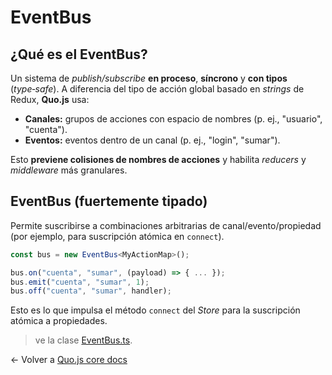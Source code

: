 # EventBus

## ¿Qué es el EventBus?

Un sistema de *publish/subscribe* **en proceso**, **síncrono** y **con tipos** (*type‑safe*).
A diferencia del tipo de acción global basado en *strings* de Redux, **Quo.js** usa:

- **Canales:** grupos de acciones con espacio de nombres (p. ej., "usuario", "cuenta").
- **Eventos:** eventos dentro de un canal (p. ej., "login", "sumar").

Esto **previene colisiones de nombres de acciones** y habilita *reducers* y *middleware* más granulares.

## EventBus (fuertemente tipado)

Permite suscribirse a combinaciones arbitrarias de canal/evento/propiedad (por ejemplo, para suscripción
atómica en `connect`).

```ts
const bus = new EventBus<MyActionMap>();

bus.on("cuenta", "sumar", (payload) => { ... });
bus.emit("cuenta", "sumar", 1);
bus.off("cuenta", "sumar", handler);
```

Esto es lo que impulsa el método `connect` del *Store* para la suscripción atómica a propiedades.

> ve la clase [EventBus.ts](../../src/eventBus/EventBus.ts).

<- Volver a [Quo.js core docs](./core.md)
